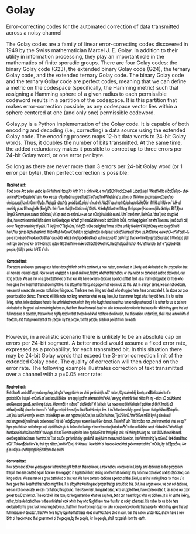 # Golay
Error-correcting codes for the automated correction of data transmitted across a noisy channel

The Golay codes are a family of linear error-correcting codes discovered in 1949 by the Swiss mathematician Marcel J. E. Golay. In addition to their utility in information processing, they play an important role in the mathematics of finite sporadic groups. There are four Golay codes: the binary Golay code (G23), the extended binary Golay code (G24), the ternary Golay code, and the extended ternary Golay code. The binary Golay code and the ternary Golay code are perfect codes, meaning that we can define a metric on the codespace (specifically, the Hamming metric) such that assigning a Hamming sphere of a given radius to each permissible codeword results in a partition of the codespace. It is this partition that makes error-correction possible, as any codespace vector lies within a sphere centered at one (and only one) permissible codeword.

Golay.py is a Python implementation of the Golay code. It is capable of both encoding and decoding (i.e., correcting) a data source using the extended Golay code. The encoding process maps 12-bit data words to 24-bit Golay words. Thus, it doubles the number of bits transmitted. At the same time, the added redundancy makes it possible to correct up to three errors per 24-bit Golay word, or one error per byte. 

So long as there are never more than 3 errors per 24-bit Golay word (or 1 error per byte), then perfect correction is possible:

<img src="example1.png" alt="example" width="850" height="400" />

However, in a realistic scenario there is unlikely to be an absolute cap on errors per 24-bit segment. A better model would assume a fixed error rate, expressed as a probability, for each transmitted bit. In this situation there may be 24-bit Golay words that exceed the 3-error correction limit of the extended Golay code. The quality of correction will then depend on the error rate. The following example illustrates correction of text transmitted over a channel with a p=0.05 error rate:

<img src="example2.png" alt="example" width="850" height="400" />

